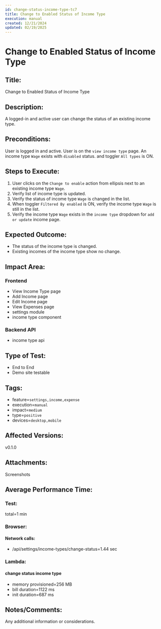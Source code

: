 ```yaml
---
id: change-status-income-type-tc7
title: Change to Enabled Status of Income Type
execution: manual
created: 12/21/2024
updated: 02/19/2025
---
```


# Change to Enabled Status of Income Type

## Title:

Change to Enabled Status of Income Type

## Description:

A logged-in and active user can change the status of an existing income type.

## Preconditions:

User is logged in and active. User is on the `view income type` page. An income type `Wage` exists with `disabled` status. and toggler `All types` is ON.

## Steps to Execute:

1. User clicks on the `Change to enable` action from ellipsis next to an existing income type `Wage`.
2. Verify list of income type is updated.
3. Verify the status of income type `Wage` is changed in the list.
4. When toggler `Filtered By enabled` is ON, verify the income type `Wage` is still in the list.
5. Verify the income type `Wage` exists in the `income type` dropdown for `add or update` income page.

## Expected Outcome:

- The status of the income type is changed.
- Existing incomes of the income type show no change.

## Impact Area:

### Frontend

- View Income Type page
- Add Income page
- Edit Income page
- View Expenses page
- settings module
- income type component

### Backend API

- income type api

## Type of Test:

- End to End
- Demo site testable

## Tags:

- feature=`settings,income,expense`
- execution=`manual`
- impact=`medium`
- type=`positive`
- devices=`desktop,mobile`

## Affected Versions:

v0.1.0

## Attachments:

Screenshots

## Average Performance Time:

### Test:

total=1 min

### Browser:

#### Network calls:

- /api/settings/income-types/change-status=1.44 sec

### Lambda:

#### change status income type

- memory provisioned=256 MB
- bill duration=1122 ms
- init duration=687 ms

## Notes/Comments:

Any additional information or considerations.
